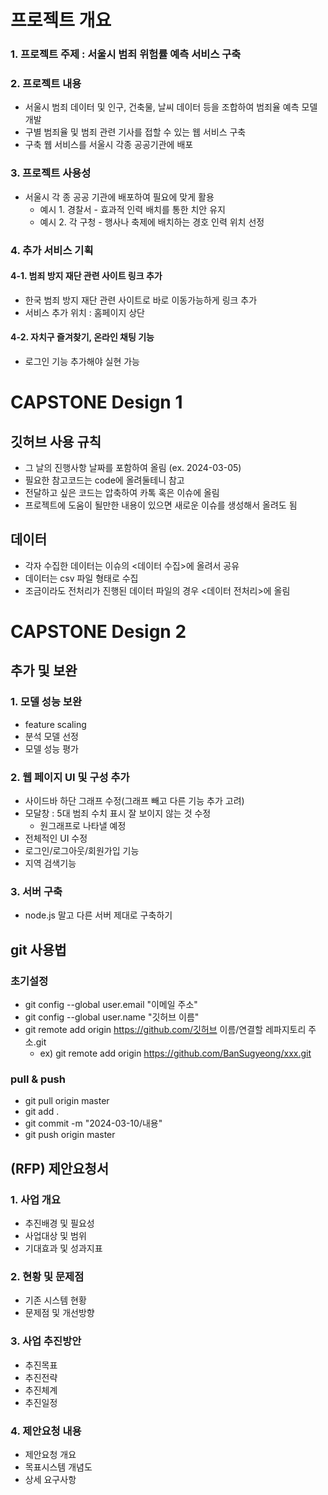 # 프로젝트 개요
### 1. 프로젝트 주제 : 서울시 범죄 위험률 예측 서비스 구축
### 2. 프로젝트 내용 
- 서울시 범죄 데이터 및 인구, 건축물, 날씨 데이터 등을 조합하여 범죄율 예측 모델 개발
- 구별 범죄율 및 범죄 관련 기사를 접할 수 있는 웹 서비스 구축
- 구축 웹 서비스를 서울시 각종 공공기관에 배포
### 3. 프로젝트 사용성
- 서울시 각 종 공공 기관에 배포하여 필요에 맞게 활용
   - 예시 1. 경찰서 - 효과적 인력 배치를 통한 치안 유지
   - 예시 2. 각 구청 - 행사나 축제에 배치하는 경호 인력 위치 선정
### 4. 추가 서비스 기획
#### 4-1. 범죄 방지 재단 관련 사이트 링크 추가
- 한국 범죄 방지 재단 관련 사이트로 바로 이동가능하게 링크 추가
- 서비스 추가 위치 : 홈페이지 상단
#### 4-2. 자치구 즐겨찾기, 온라인 채팅 기능
- 로그인 기능 추가해야 실현 가능

# CAPSTONE Design 1
## 깃허브 사용 규칙
- 그 날의 진행사항 날짜를 포함하여 올림 (ex. 2024-03-05)
- 필요한 참고코드는 code에 올려둘테니 참고
- 전달하고 싶은 코드는 압축하여 카톡 혹은 이슈에 올림
- 프로젝트에 도움이 될만한 내용이 있으면 새로운 이슈를 생성해서 올려도 됨

## 데이터
- 각자 수집한 데이터는 이슈의 <데이터 수집>에 올려서 공유
- 데이터는 csv 파일 형태로 수집
- 조금이라도 전처리가 진행된 데이터 파일의 경우 <데이터 전처리>에 올림

# CAPSTONE Design 2
## 추가 및 보완
### 1. 모델 성능 보완
- feature scaling
- 분석 모델 선정
- 모델 성능 평가

### 2. 웹 페이지 UI 및 구성 추가
- 사이드바 하단 그래프 수정(그래프 빼고 다른 기능 추가 고려)
- 모달창 : 5대 범죄 수치 표시 잘 보이지 않는 것 수정
  - 원그래프로 나타낼 예정
- 전체적인 UI 수정
- 로그인/로그아웃/회원가입 기능
- 지역 검색기능

### 3. 서버 구축
- node.js 말고 다른 서버 제대로 구축하기

## git 사용법
### 초기설정
- git config --global user.email "이메일 주소"
- git config --global user.name "깃허브 이름"
- git remote add origin https://github.com/깃허브 이름/연결할 레파지토리 주소.git
  - ex) git remote add origin https://github.com/BanSugyeong/xxx.git

### pull & push
- git pull origin master
- git add .
- git commit -m "2024-03-10/내용"
- git push origin master

## (RFP) 제안요청서
### 1. 사업 개요
- 추진배경 및 필요성
- 사업대상 및 범위
- 기대효과 및 성과지표

### 2. 현황 및 문제점
- 기존 시스템 현황
- 문제점 및 개선방향

### 3. 사업 추진방안
- 추진목표
- 추진전략
- 추진체계
- 추진일정

### 4. 제안요청 내용
- 제안요청 개요
- 목표시스템 개념도
- 상세 요구사항
